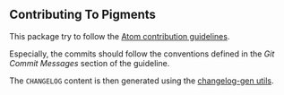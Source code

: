 ## Contributing To Pigments

This package try to follow the [Atom contribution guidelines](https://github.com/atom/atom/blob/master/CONTRIBUTING.md).

Especially, the commits should follow the conventions defined in the *Git Commit Messages* section of the guideline.

The `CHANGELOG` content is then generated using the [changelog-gen utils](https://github.com/abe33/changelog-gen).
